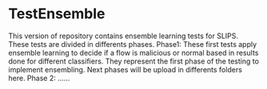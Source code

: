 # TestEnsemble
This version of repository contains ensemble learning tests for SLIPS.
These tests are divided in differents phases.
Phase1: These first tests apply ensemble learning to decide if a flow is malicious or normal based in results done for different classifiers. They represent the first phase of the testing to implement ensembling. Next phases will be upload in differents folders here.
Phase 2: ......
